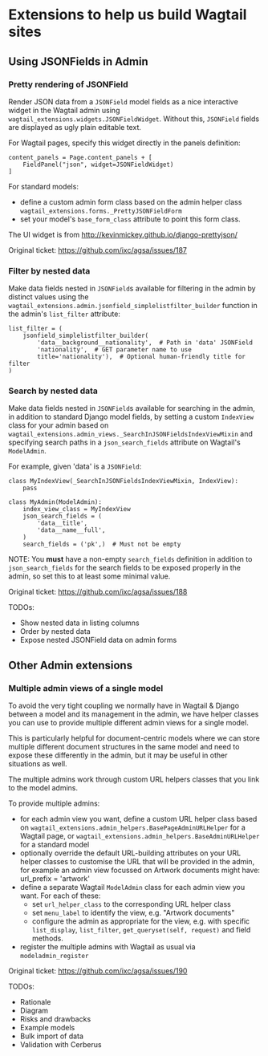 Extensions to help us build Wagtail sites
=========================================


Using JSONFields in Admin
-------------------------

### Pretty rendering of JSONField

Render JSON data from a `JSONField` model fields as a nice interactive widget
in the Wagtail admin using `wagtail_extensions.widgets.JSONFieldWidget`.
Without this, `JSONField` fields are displayed as ugly plain editable text.

For Wagtail pages, specify this widget directly in the panels definition:

    content_panels = Page.content_panels + [
        FieldPanel("json", widget=JSONFieldWidget)
    ]

For standard models:

* define a custom admin form class based on the admin helper class
  `wagtail_extensions.forms._PrettyJSONFieldForm`
* set your model's `base_form_class` attribute to point this form class.

The UI widget is from http://kevinmickey.github.io/django-prettyjson/

Original ticket: https://github.com/ixc/agsa/issues/187

### Filter by nested data

Make data fields nested in `JSONField`s available for filtering in the admin
by distinct values using the
`wagtail_extensions.admin.jsonfield_simplelistfilter_builder` function in
the admin's `list_filter` attribute:

    list_filter = (
        jsonfield_simplelistfilter_builder(
            'data__background__nationality',  # Path in 'data' JSONField
            'nationality',  # GET parameter name to use
            title='nationality'),  # Optional human-friendly title for filter
    )

### Search by nested data

Make data fields nested in `JSONField`s available for searching in the admin,
in addition to standard Django model fields, by setting a custom `IndexView`
class for your admin based on
`wagtail_extensions.admin_views._SearchInJSONFieldsIndexViewMixin` and
specifying search paths in a `json_search_fields` attribute on
Wagtail's `ModelAdmin`.

For example, given 'data' is a `JSONField`:

    class MyIndexView(_SearchInJSONFieldsIndexViewMixin, IndexView):
        pass

    class MyAdmin(ModelAdmin):
        index_view_class = MyIndexView
        json_search_fields = (
            'data__title',
            'data__name__full',
        )
        search_fields = ('pk',)  # Must not be empty

NOTE: You **must** have a non-empty `search_fields` definition in addition
to `json_search_fields` for the search fields to be exposed properly in the
admin, so set this to at least some minimal value.

Original ticket: https://github.com/ixc/agsa/issues/188




TODOs:

* Show nested data in listing columns
* Order by nested data
* Expose nested JSONField data on admin forms


Other Admin extensions
----------------------

### Multiple admin views of a single model

To avoid the very tight coupling we normally have in Wagtail & Django between
a model and its management in the admin, we have helper classes you can use
to provide multiple different admin views for a single model.

This is particularly helpful for document-centric models where we can store
multiple different document structures in the same model and need to expose
these differently in the admin, but it may be useful in other situations as
well.

The multiple admins work through custom URL helpers classes that you link
to the model admins.

To provide multiple admins:

* for each admin view you want, define a custom URL helper class based on
  `wagtail_extensions.admin_helpers.BasePageAdminURLHelper` for a Wagtail
  page, or `wagtail_extensions.admin_helpers.BaseAdminURLHelper` for a
  standard model
* optionally override the default URL-building attributes on your URL helper
  classes to customise the URL that will be provided in the admin, for example
  an admin view focussed on Artwork documents might have:
      url_prefix = 'artwork'
* define a separate Wagtail `ModelAdmin` class for each admin view you want.
  For each of these:
  * set `url_helper_class` to the corresponding URL helper class
  * set `menu_label` to identify the view, e.g. "Artwork documents"
  * configure the admin as appropriate for the view, e.g. with specific
    `list_display`, `list_filter`, `get_queryset(self, request)` and
    field methods.
* register the multiple admins with Wagtail as usual via
  `modeladmin_register`

Original ticket: https://github.com/ixc/agsa/issues/190



TODOs:

* Rationale
* Diagram
* Risks and drawbacks
* Example models
* Bulk import of data
* Validation with Cerberus
